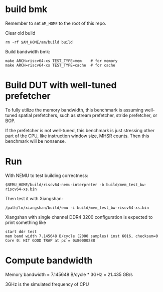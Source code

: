 # build bmk

Remember to set `AM_HOME` to the root of this repo.

Clear old build
```
rm -rf $AM_HOME/am/build build
```

Build bandwidth bmk:
```
make ARCH=riscv64-xs TEST_TYPE=mem    # for memory
make ARCH=riscv64-xs TEST_TYPE=cache  # for cache
```

# Build DUT with well-tuned prefetcher

To fully utilize the memory bandwidth, this benchmark is assuming well-tuned spatial prefetchers, such as
stream prefetcher, stride prefetcher, or BOP.

If the prefetcher is not well-tuned, this benchmark is just stressing other part of the CPU,
like instruction window size, MHSR counts.
Then this benchmark will be nonsense.

# Run

With NEMU to test building correctness:
```
$NEMU_HOME/build/riscv64-nemu-interpreter -b build/mem_test_bw-riscv64-xs.bin
```

Then test it with Xiangshan:
```
/path/to/xiangshan/build/emu -i build/mem_test_bw-riscv64-xs.bin
```

Xiangshan with single channel DDR4 3200 configuration is expected to print something like
```
start ddr test
mem band width 7.145648 B/cycle (2000 samples) inst 6016, checksum=0
Core 0: HIT GOOD TRAP at pc = 0x80000288
```

# Compute bandwidth

Memory bandwidth = 7.145648 B/cycle * 3GHz = 21.435 GB/s

3GHz is the simulated frequency of CPU
